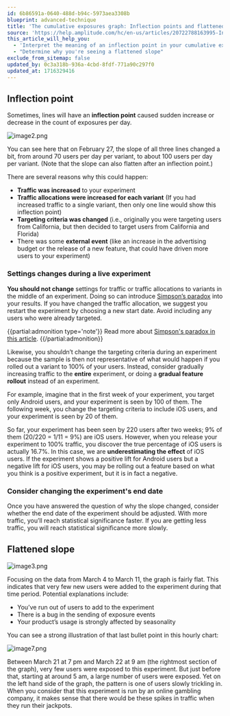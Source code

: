 ```yaml
---
id: 6b86591a-0640-488d-b94c-5973aea3308b
blueprint: advanced-technique
title: 'The cumulative exposures graph: Inflection points and flattened slopes'
source: 'https://help.amplitude.com/hc/en-us/articles/20722788163995-Interpret-the-cumulative-exposures-graph-Inflection-points-and-flattened-slopes'
this_article_will_help_you:
  - 'Interpret the meaning of an inflection point in your cumulative exposures graph'
  - "Determine why you're seeing a flattened slope"
exclude_from_sitemap: false
updated_by: 0c3a318b-936a-4cbd-8fdf-771a90c297f0
updated_at: 1716329416
---
```

## Inflection point

Sometimes, lines will have an **inflection point** caused sudden increase or decrease in the count of exposures per day.

![image2.png](/output/img/advanced-techniques/image2-png.png)

You can see here that on February 27, the slope of all three lines changed a bit, from around 70 users per day per variant, to about 100 users per day per variant. (Note that the slope can also flatten after an inflection point.)

There are several reasons why this could happen:

* **Traffic was increased** to your experiment
* **Traffic allocations were increased for each variant** (If you had increased traffic to a single variant, then only one line would show this inflection point)
* **Targeting criteria was changed** (i.e., originally you were targeting users from California, but then decided to target users from California and Florida)
* There was some **external event** (like an increase in the advertising budget or the release of a new feature, that could have driven more users to your experiment)

### Settings changes during a live experiment

**You should not change** settings for traffic or traffic allocations to variants in the middle of an experiment. Doing so can introduce [Simpson’s paradox](https://en.wikipedia.org/wiki/Simpson's_paradox) into your results. If you have changed the traffic allocation, we suggest you restart the experiment by choosing a new start date. Avoid including any users who were already targeted.

{{partial:admonition type='note'}}
 Read more about [Simpson's paradox in this article](https://www.exp-platform.com/Documents/2009-ExPpitfalls.pdf).
{{/partial:admonition}}

Likewise, you shouldn’t change the targeting criteria during an experiment because the sample is then not representative of what would happen if you rolled out a variant to 100% of your users. Instead, consider gradually increasing traffic to the **entire** experiment, or doing a **gradual feature rollout** instead of an experiment.

For example, imagine that in the first week of your experiment, you target only Android users, and your experiment is seen by 100 of them. The following week, you change the targeting criteria to include iOS users, and your experiment is seen by 20 of them. 

So far, your experiment has been seen by 220 users after two weeks; 9% of them (20/220 = 1/11 = 9%) are iOS users. However, when you release your experiment to 100% traffic, you discover the true percentage of iOS users is actually 16.7%. In this case, we are **underestimating the effect** of iOS users. If the experiment shows a positive lift for Android users but a negative lift for iOS users, you may be rolling out a feature based on what you think is a positive experiment, but it is in fact a negative.

### Consider changing the experiment's end date

Once you have answered the question of why the slope changed, consider whether the end date of the experiment should be adjusted. With more traffic, you’ll reach statistical significance faster. If you are getting less traffic, you will reach statistical significance more slowly.

## Flattened slope

![image3.png](/output/img/advanced-techniques/image3-png.png)  

Focusing on the data from March 4 to March 11, the graph is fairly flat. This indicates that very few new users were added to the experiment during that time period. Potential explanations include:

* You’ve run out of users to add to the experiment
* There is a bug in the sending of exposure events
* Your product’s usage is strongly affected by seasonality

You can see a strong illustration of that last bullet point in this hourly chart:

![image7.png](/output/img/advanced-techniques/image7-png.png)

Between March 21 at 7 pm and March 22 at 9 am (the rightmost section of the graph), very few users were exposed to this experiment. But just before that, starting at around 5 am, a large number of users were exposed. Yet on the left hand side of the graph, the pattern is one of users slowly trickling in. When you consider that this experiment is run by an online gambling company, it makes sense that there would be these spikes in traffic when they run their jackpots.